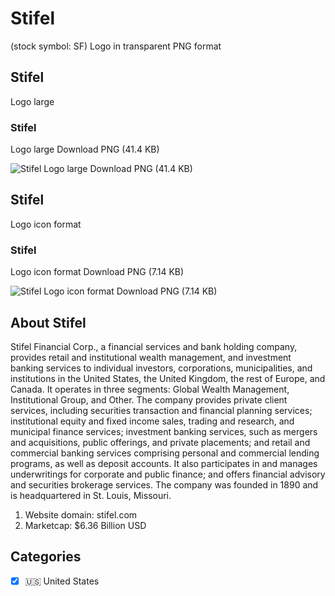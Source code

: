 # Stifel
 (stock symbol: SF) Logo in transparent PNG format

## Stifel
 Logo large

### Stifel
 Logo large Download PNG (41.4 KB)

![Stifel
 Logo large Download PNG (41.4 KB)](/img/orig/SF_BIG-d8b47be8.png)

## Stifel
 Logo icon format

### Stifel
 Logo icon format Download PNG (7.14 KB)

![Stifel
 Logo icon format Download PNG (7.14 KB)](/img/orig/SF-1a95a2d9.png)

## About Stifel


Stifel Financial Corp., a financial services and bank holding company, provides retail and institutional wealth management, and investment banking services to individual investors, corporations, municipalities, and institutions in the United States, the United Kingdom, the rest of Europe, and Canada. It operates in three segments: Global Wealth Management, Institutional Group, and Other. The company provides private client services, including securities transaction and financial planning services; institutional equity and fixed income sales, trading and research, and municipal finance services; investment banking services, such as mergers and acquisitions, public offerings, and private placements; and retail and commercial banking services comprising personal and commercial lending programs, as well as deposit accounts. It also participates in and manages underwritings for corporate and public finance; and offers financial advisory and securities brokerage services. The company was founded in 1890 and is headquartered in St. Louis, Missouri.

1. Website domain: stifel.com
2. Marketcap: $6.36 Billion USD


## Categories
- [x] 🇺🇸 United States
